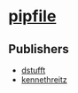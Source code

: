 # [pipfile](https://pypi.org/project/pipfile)



## Publishers
- [dstufft](https://pypi.org/user/dstufft)
- [kennethreitz](https://pypi.org/user/kennethreitz)

